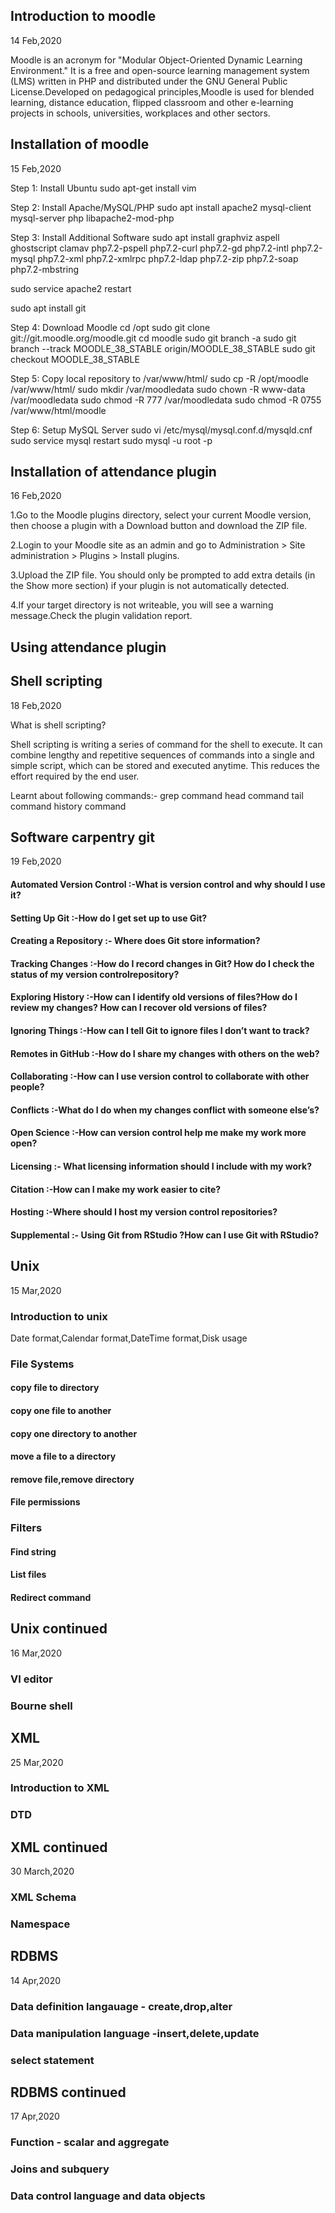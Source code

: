 ## Introduction to moodle 
14 Feb,2020

Moodle is an acronym for "Modular Object-Oriented Dynamic Learning Environment." It is a free and open-source learning management system (LMS) written in PHP and distributed under the GNU General Public License.Developed on pedagogical principles,Moodle is used for blended learning, distance education, flipped classroom and other e-learning projects in schools, universities, workplaces and other sectors.  

## Installation of moodle
15 Feb,2020

Step 1: Install Ubuntu
sudo apt-get install vim

Step 2: Install Apache/MySQL/PHP
sudo apt install apache2 mysql-client mysql-server php libapache2-mod-php

Step 3: Install Additional Software
sudo apt install graphviz aspell ghostscript clamav php7.2-pspell php7.2-curl php7.2-gd php7.2-intl php7.2-mysql php7.2-xml php7.2-xmlrpc php7.2-ldap php7.2-zip php7.2-soap php7.2-mbstring

sudo service apache2 restart

sudo apt install git

Step 4: Download Moodle
cd /opt
sudo git clone git://git.moodle.org/moodle.git
cd moodle
sudo git branch -a
sudo git branch --track MOODLE_38_STABLE origin/MOODLE_38_STABLE
sudo git checkout MOODLE_38_STABLE

Step 5: Copy local repository to /var/www/html/ 
sudo cp -R /opt/moodle /var/www/html/
sudo mkdir /var/moodledata
sudo chown -R www-data /var/moodledata
sudo chmod -R 777 /var/moodledata
sudo chmod -R 0755 /var/www/html/moodle

Step 6: Setup MySQL Server
sudo vi /etc/mysql/mysql.conf.d/mysqld.cnf
sudo service mysql restart
sudo mysql -u root -p

## Installation of attendance plugin
16 Feb,2020

1.Go to the Moodle plugins directory, select your current Moodle version, then choose a plugin with a Download button and download the ZIP file.
    
2.Login to your Moodle site as an admin and go to Administration > Site administration > Plugins > Install plugins.
    
3.Upload the ZIP file. You should only be prompted to add extra details (in the Show more section) if your plugin is not automatically detected.

4.If your target directory is not writeable, you will see a warning message.Check the plugin validation report.

## Using attendance plugin


## Shell scripting
18 Feb,2020

What is shell scripting?

Shell scripting is writing a series of command for the shell to execute. It can combine lengthy and repetitive sequences of commands into a single and simple script, which can be stored and executed anytime. This reduces the effort required by the end user.

Learnt about following commands:-
grep command
head command
tail command
history command

## Software carpentry git
19 Feb,2020

#### Automated Version Control :-What is version control and why should I use it?

#### Setting Up Git 	      :-How do I get set up to use Git?

#### Creating a Repository     :- Where does Git store information?

#### Tracking Changes 	      :-How do I record changes in Git? How do I check the status of my version controlrepository?

#### Exploring History         :-How can I identify old versions of files?How do I review my changes? How can I recover old versions of files?

#### Ignoring Things :-How can I tell Git to ignore files I don’t want to track?

#### Remotes in GitHub :-How do I share my changes with others on the web?

#### Collaborating :-How can I use version control to collaborate with other people?

#### Conflicts     :-What do I do when my changes conflict with someone else’s?

#### Open Science :-How can version control help me make my work more open?

#### Licensing 	  :- What licensing information should I include with my work?

#### Citation 	  :-How can I make my work easier to cite?

#### Hosting 	  :-Where should I host my version control repositories?

#### Supplemental :- Using Git from RStudio ?How can I use Git with RStudio? 

## Unix
15 Mar,2020

### Introduction to unix
Date format,Calendar format,DateTime format,Disk usage

### File Systems
#### copy file to directory
#### copy one file to another
#### copy one directory to another
#### move a file to a directory
#### remove file,remove directory
#### File permissions

### Filters
#### Find string
#### List files
#### Redirect command

## Unix continued
16 Mar,2020

### VI editor
### Bourne shell

## XML
25 Mar,2020

### Introduction to XML
### DTD

## XML continued
30 March,2020

### XML Schema
### Namespace

## RDBMS
14 Apr,2020

### Data definition langauage - create,drop,alter
### Data manipulation language -insert,delete,update
### select statement

## RDBMS continued
17 Apr,2020

### Function - scalar and aggregate
### Joins and subquery
### Data control language and data objects



